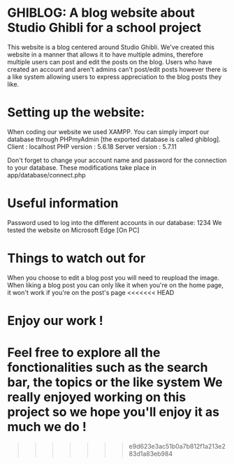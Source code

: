 # GHIBLOG: A blog website about Studio Ghibli for a school project
This website is a blog centered around Studio Ghibli. We've created this website in a manner that allows it to have multiple admins, therefore multiple users can post and edit the posts on the blog. Users who have created an account and aren't admins can't post/edit posts however there is a like system allowing users to express appreciation to the blog posts they like.

# Setting up the website:
When coding our website we used XAMPP. You can simply import our database through PHPmyAdmin [the exported database is called ghiblog].
Client :  localhost
PHP version : 5.6.18 
Server version : 5.7.11

Don't forget to change your account name and password for the connection to your database. These modifications take place in app/database/connect.php 

# Useful information
Password used to log into the different accounts in our database: 1234
We tested the website on Microsoft Edge [On PC]

# Things to watch out for
When you choose to edit a blog post you will need to reupload the image. When liking a blog post you can only like it when you're on the home page, it won't work if you're on the post's page
<<<<<<< HEAD

# Enjoy our work !
Feel free to explore all the fonctionalities such as the search bar, the topics or the like system
We really enjoyed working on this project so we hope you'll enjoy it as much we do !
=======
>>>>>>> e9d623e3ac51b0a7b812f1a213e283d1a83eb984
